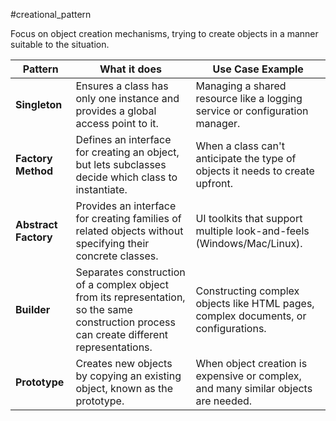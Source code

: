 #creational_pattern 

Focus on object creation mechanisms, trying to create objects in a manner suitable to the situation.

|Pattern|What it does|Use Case Example|
|---|---|---|
|**Singleton**|Ensures a class has only one instance and provides a global access point to it.|Managing a shared resource like a logging service or configuration manager.|
|**Factory Method**|Defines an interface for creating an object, but lets subclasses decide which class to instantiate.|When a class can't anticipate the type of objects it needs to create upfront.|
|**Abstract Factory**|Provides an interface for creating families of related objects without specifying their concrete classes.|UI toolkits that support multiple look-and-feels (Windows/Mac/Linux).|
|**Builder**|Separates construction of a complex object from its representation, so the same construction process can create different representations.|Constructing complex objects like HTML pages, complex documents, or configurations.|
|**Prototype**|Creates new objects by copying an existing object, known as the prototype.|When object creation is expensive or complex, and many similar objects are needed.|